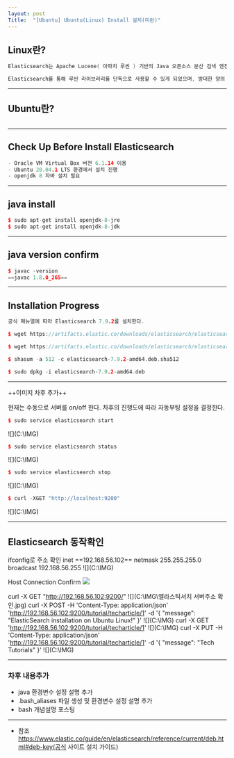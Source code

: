 ```yaml
---
layout: post
Title:  "[Ubuntu] Ubuntu(Linux) Install 설치(미완)"
---
```

## Linux란?
```cpp
Elasticsearch는 Apache Lucene( 아파치 루씬 ) 기반의 Java 오픈소스 분산 검색 엔진입니다.

Elasticsearch를 통해 루씬 라이브러리를 단독으로 사용할 수 있게 되었으며, 방대한 양의 데이터를 신속하게, 거의 실시간( NRT, Near Real Time )으로 저장, 검색, 분석할 수 있습니다.
```
- - -
## Ubuntu란?
```cpp

```

- - -

## Check Up Before Install Elasticsearch
```cpp
- Oracle VM Virtual Box 버전 6.1.14 이용
- Ubuntu 20.04.1 LTS 환경에서 설치 진행
- openjdk 8 자바 설치 필요
```
- - -

## java install
```cpp
$ sudo apt-get install openjdk-8-jre
$ sudo apt-get install openjdk-8-jdk
```
- - -

## java version confirm
```cpp
$ javac -version
==javac 1.8.0_265==
```
- - -
## Installation Progress
```cpp
공식 매뉴얼에 따라 Elasticsearch 7.9.2를 설치한다.

$ wget https://artifacts.elastic.co/downloads/elasticsearch/elasticsearch-7.9.2-amd64.deb

$ wget https://artifacts.elastic.co/downloads/elasticsearch/elasticsearch-7.9.2-amd64.deb.sha512

$ shasum -a 512 -c elasticsearch-7.9.2-amd64.deb.sha512 

$ sudo dpkg -i elasticsearch-7.9.2-amd64.deb
```
- - -

++이미지 차후 추가++

현재는 수동으로 서버를 on/off 한다.
차후의 진행도에 따라 자동부팅 설정을 결정한다.
```cpp
$ sudo service elasticsearch start
```
![](C:\IMG\)
```cpp
$ sudo service elasticsearch status
```
![](C:\IMG\)

```cpp
$ sudo service elasticsearch stop
```
![](C:\IMG\)
```cpp
$ curl -XGET "http://localhost:9200"
```
![](C:\IMG\)
- - -
## Elasticsearch 동작확인

ifconfig로 주소 확인
inet ==192.168.56.102==  netmask 255.255.255.0  broadcast 192.168.56.255
![](C:\IMG\)

Host Connection Confirm
![](https://i.imgur.com/AWugbSp.jpg)

curl -X GET "http://192.168.56.102:9200/"
![](C:\IMG\엘라스틱서치 서버주소 확인.jpg)
curl -X POST -H 'Content-Type: application/json'  'http://192.168.56.102:9200/tutorial/techarticle/1' -d '{ "message": "ElasticSearch installation on Ubuntu Linux!" }'
![](C:\IMG\)
curl -X GET 'http://192.168.56.102:9200/tutorial/techarticle/1'
![](C:\IMG\)
curl -X PUT -H 'Content-Type: application/json' 'http://192.168.56.102:9200/tutorial/techarticle/1' -d '{ "message": "Tech Tutorials" }'
![](C:\IMG\)

- - -

### 차후 내용추가
- java 환경변수 설정 설명 추가
- .bash_aliases 파일 생성 및 환경변수 설정 설명 추가
- bash 개념설명 포스팅

- - -



- 참조
https://www.elastic.co/guide/en/elasticsearch/reference/current/deb.html#deb-key(공식 사이트 설치 가이드)

